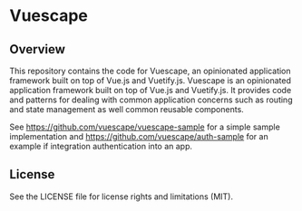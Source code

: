 Vuescape
===============

## Overview

This repository contains the code for Vuescape, an opinionated application framework built on top of Vue.js and Vuetify.js.  Vuescape is an opinionated application framework built on top of Vue.js and Vuetify.js.  It provides code and patterns for dealing with common application concerns such as routing and state management as well common reusable components.

See https://github.com/vuescape/vuescape-sample for a simple sample implementation and https://github.com/vuescape/auth-sample for an example if integration authentication into an app.

## License
See the LICENSE file for license rights and limitations (MIT).